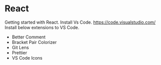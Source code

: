 # React
Getting started with React.
Install Vs Code.
https://code.visualstudio.com/
Install below extensions to VS Code.
 - Better Comment
 - Bracket Pair Colorizer
 - Git Lens
 - Prettier
 - VS Code Icons
